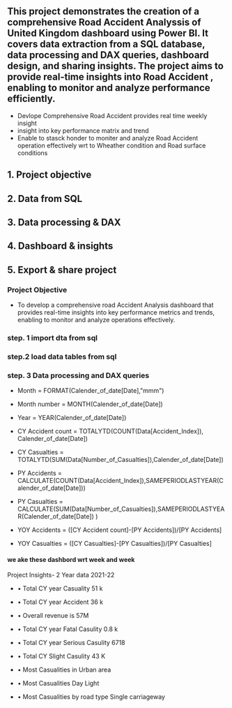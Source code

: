 ## This project demonstrates the creation of a comprehensive Road Accident Analyssis of United Kingdom dashboard using Power BI. It covers data extraction from a SQL database, data processing and DAX queries, dashboard design, and sharing insights. The project aims to provide real-time insights into Road Accident , enabling to monitor and analyze performance efficiently.  


- Devlope Comprehensive Road Accident  provides real time weekly insight  
- insight into key performance matrix and trend 
- Enable to stasck honder to moniter and analyze Road Accident  operation effectively wrt to Wheather condition and Road surface conditions 


## 1. Project objective
## 2. Data from SQL
## 3. Data processing & DAX
## 4. Dashboard & insights
## 5. Export & share project

### Project Objective

- To develop a comprehensive road Accident Analysis  dashboard that
provides real-time insights into key
performance metrics and trends,
enabling  to monitor
and analyze  operations
effectively.

### step. 1 import dta from sql   

### step.2 load data tables from sql 

### step. 3 Data processing and DAX queries   
- Month = FORMAT(Calender_of_date[Date],"mmm")

- Month number = MONTH(Calender_of_date[Date])

- Year = YEAR(Calender_of_date[Date]) 

- CY Accident count = TOTALYTD(COUNT(Data[Accident_Index]), Calender_of_date[Date])

- CY Casualties = TOTALYTD(SUM(Data[Number_of_Casualties]),Calender_of_date[Date])

- PY Accidents = CALCULATE(COUNT(Data[Accident_Index]),SAMEPERIODLASTYEAR(Calender_of_date[Date])) 

- PY Casualties = CALCULATE(SUM(Data[Number_of_Casualties]),SAMEPERIODLASTYEAR(Calender_of_date[Date]) )

- YOY Accidents = ([CY Accident count]-[PY Accidents])/[PY Accidents] 

- YOY Casualties = ([CY Casualties]-[PY Casualties])/[PY Casualties]

#### we ake these dashbord wrt week and week 


Project Insights- 2 Year data 2021-22 

- • Total CY year Casuality 51 k 

- • Total CY year Accident  36 k 

- • Overall revenue is 57M

- • Total CY year Fatal Casulity  0.8 k 

- • Total CY year Serious Casulity  6718 

- • Total CY Slight  Casulity  43 K 

- • Most Casualities in Urban area 

- •  Most Casualities Day Light 

- • Most Casualities by road type Single carriageway 


 



